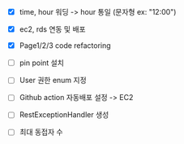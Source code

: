 - [X] time, hour 워딩 -> hour 통일 (문자형 ex: "12:00")
- [X] ec2, rds 연동 및 배포
- [X] Page1/2/3 code refactoring
- [ ] pin point 설치
- [ ] User 권한 enum 지정
- [ ] Github action 자동배포 설정 -> EC2
- [ ] RestExceptionHandler 생성
- [ ] 최대 동접자 수

